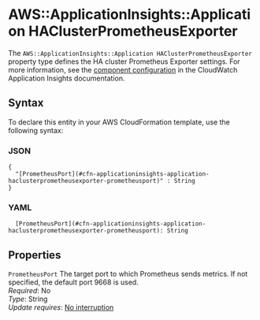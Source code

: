 # AWS::ApplicationInsights::Application HAClusterPrometheusExporter<a name="aws-properties-applicationinsights-application-haclusterprometheusexporter"></a>

The `AWS::ApplicationInsights::Application HAClusterPrometheusExporter` property type defines the HA cluster Prometheus Exporter settings\. For more information, see the [component configuration](https://docs.aws.amazon.com/AmazonCloudWatch/latest/monitoring/component-config-sections.html#component-configuration-prometheus) in the CloudWatch Application Insights documentation\.

## Syntax<a name="aws-properties-applicationinsights-application-haclusterprometheusexporter-syntax"></a>

To declare this entity in your AWS CloudFormation template, use the following syntax:

### JSON<a name="aws-properties-applicationinsights-application-haclusterprometheusexporter-syntax.json"></a>

```
{
  "[PrometheusPort](#cfn-applicationinsights-application-haclusterprometheusexporter-prometheusport)" : String
}
```

### YAML<a name="aws-properties-applicationinsights-application-haclusterprometheusexporter-syntax.yaml"></a>

```
  [PrometheusPort](#cfn-applicationinsights-application-haclusterprometheusexporter-prometheusport): String
```

## Properties<a name="aws-properties-applicationinsights-application-haclusterprometheusexporter-properties"></a>

`PrometheusPort`  <a name="cfn-applicationinsights-application-haclusterprometheusexporter-prometheusport"></a>
The target port to which Prometheus sends metrics\. If not specified, the default port 9668 is used\.  
*Required*: No  
*Type*: String  
*Update requires*: [No interruption](https://docs.aws.amazon.com/AWSCloudFormation/latest/UserGuide/using-cfn-updating-stacks-update-behaviors.html#update-no-interrupt)